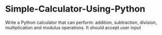 # Simple-Calculator-Using-Python

Write a Python calculator that can perform: addition, subtraction, division, multiplication and modulus operations. It should accept user input
